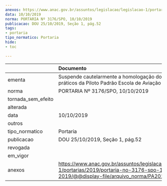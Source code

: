 ```yaml
---
anexos: https://www.anac.gov.br/assuntos/legislacao/legislacao-1/portarias/2019/portaria-no-3176-spo-10-10-2019/@@display-file/arquivo_norma/PA2019-3176.pdf
data: 10/10/2019
norma: PORTARIA Nº 3176/SPO, 10/10/2019
publicacao: DOU 25/10/2019, Seção 1, pág.52
tags:
- portaria
tipo_normatico: Portaria
hide: 
- toc 
 
---
```


|                    | Documento                                                                                                                                            |
|:-------------------|:-----------------------------------------------------------------------------------------------------------------------------------------------------|
| ementa             | Suspende cautelarmente a homologação dos cursos práticos da Piloto Padrão Escola de Aviação Civil Ltda.                                              |
| norma              | PORTARIA Nº 3176/SPO, 10/10/2019                                                                                                                     |
| tornada_sem_efeito |                                                                                                                                                      |
| alterada           |                                                                                                                                                      |
| data               | 10/10/2019                                                                                                                                           |
| outros             |                                                                                                                                                      |
| tipo_normatico     | Portaria                                                                                                                                             |
| publicacao         | DOU 25/10/2019, Seção 1, pág.52                                                                                                                      |
| revogada           |                                                                                                                                                      |
| em_vigor           |                                                                                                                                                      |
| anexos             | https://www.anac.gov.br/assuntos/legislacao/legislacao-1/portarias/2019/portaria-no-3176-spo-10-10-2019/@@display-file/arquivo_norma/PA2019-3176.pdf |